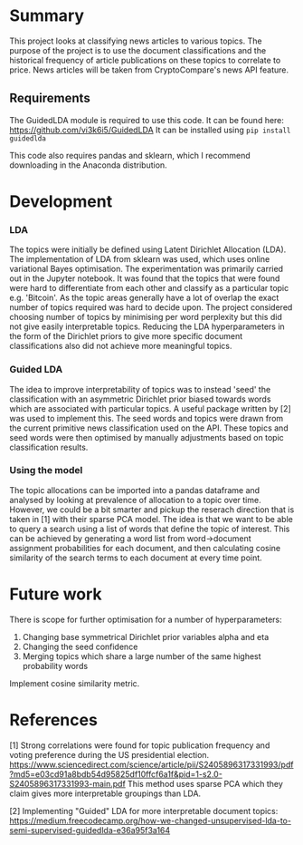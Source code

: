 # Summary

This project looks at classifying news articles to various topics. The purpose of the project is to use the document classifications and the historical frequency of article publications on these topics to correlate to price. News articles will be taken from CryptoCompare's news API feature.  

## Requirements

The GuidedLDA module is required to use this code. 
It can be found here: https://github.com/vi3k6i5/GuidedLDA
It can be installed using `pip install guidedlda`

This code also requires pandas and sklearn, which I recommend downloading in the Anaconda distribution. 

# Development

### LDA

The topics were initially be defined using Latent Dirichlet Allocation (LDA). The implementation of LDA from sklearn was used, which uses online variational Bayes optimisation. The experimentation was primarily carried out in the Jupyter notebook. It was found that the topics that were found were hard to differentiate from each other and classify as a particular topic e.g. 'Bitcoin'. As the topic areas generally have a lot of overlap the exact number of topics required was hard to decide upon. The project considered choosing number of topics by minimising per word perplexity but this did not give easily interpretable topics. Reducing the LDA hyperparameters in the form of the Dirichlet priors to give more specific document classifications also did not achieve more meaningful topics.   

### Guided LDA

The idea to improve interpretability of topics was to instead 'seed' the classification with an asymmetric Dirichlet prior biased towards words which are associated with particular topics. A useful package written by [2] was used to implement this. The seed words and topics were drawn from the current primitive news classification used on the API. These topics and seed words were then optimised by manually adjustments based on topic classification results. 

### Using the model

The topic allocations can be imported into a pandas dataframe and analysed by looking at prevalence of allocation to a topic over time. However, we could be a bit smarter and pickup the reserach direction that is taken in [1] with their sparse PCA model. The idea is that we want to be able to query a search using a list of words that define the topic of interest. This can be achieved by generating a word list from word->document assignment probabilities for each document, and then calculating cosine similarity of the search terms to each document at every time point. 

# Future work 
 
There is scope for further optimisation for a number of hyperparameters:

1. Changing base symmetrical Dirichlet prior variables alpha and eta
2. Changing the seed confidence
3. Merging topics which share a large number of the same highest probability words 

Implement cosine similarity metric.

# References 
 
[1] Strong correlations were found for topic publication frequency and voting preference during the US presidential election. 
https://www.sciencedirect.com/science/article/pii/S2405896317331993/pdf?md5=e03cd91a8bdb54d95825df10ffcf6a1f&pid=1-s2.0-S2405896317331993-main.pdf
This method uses sparse PCA which they claim gives more interpretable groupings than LDA.

[2] Implementing "Guided" LDA for more interpretable document topics:
https://medium.freecodecamp.org/how-we-changed-unsupervised-lda-to-semi-supervised-guidedlda-e36a95f3a164
